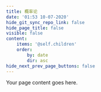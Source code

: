 ```yaml
---
title: 概率论
date: '01:53 10-07-2020'
hide_git_sync_repo_link: false
hide_page_title: false
visible: false
content:
    items: '@self.children'
    order:
        by: date
        dir: asc
hide_next_prev_page_buttons: false
---
```


Your page content goes here.